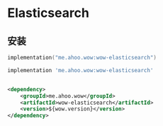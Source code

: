 # Elasticsearch

## 安装

<CodeGroup>
  <CodeGroupItem title="Gradle(Kotlin)" active>

```kotlin
implementation("me.ahoo.wow:wow-elasticsearch")
```

  </CodeGroupItem>
  <CodeGroupItem title="Gradle(Groovy)">

```groovy
implementation 'me.ahoo.wow:wow-elasticsearch'
```

  </CodeGroupItem>
  <CodeGroupItem title="Maven">

```xml

<dependency>
    <groupId>me.ahoo.wow</groupId>
    <artifactId>wow-elasticsearch</artifactId>
    <version>${wow.version}</version>
</dependency>
```

  </CodeGroupItem>
</CodeGroup>